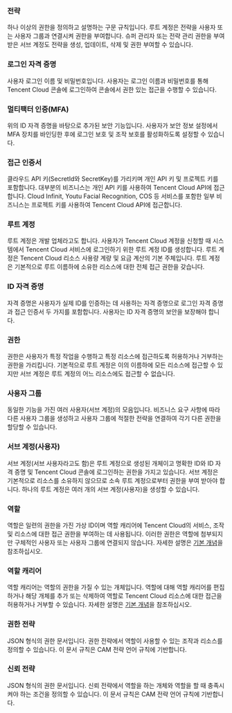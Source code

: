 ### 전략
하나 이상의 권한을 정의하고 설명하는 구문 규칙입니다. 루트 계정은 전략을 사용자 또는 사용자 그룹과 연결시켜 권한을 부여합니다. 슈퍼 관리자 또는 전략 관리 권한을 부여받은 서브 계정도 전략을 생성, 업데이트, 삭제 및 권한 부여할 수 있습니다.

### 로그인 자격 증명
사용자 로그인 이름 및 비밀번호입니다. 사용자는 로그인 이름과 비밀번호를 통해 Tencent Cloud 콘솔에 로그인하여 콘솔에서 권한 있는 접근을 수행할 수 있습니다.

### 멀티팩터 인증(MFA)
위의 ID 자격 증명을 바탕으로 추가된 보안 기능입니다. 사용자가 보안 정보 설정에서 MFA 장치를 바인딩한 후에 로그인 보호 및 조작 보호를 활성화하도록 설정할 수 있습니다.

### 접근 인증서
클라우드 API 키(SecretId와 SecretKey)를 가리키며 개인 API 키 및 프로젝트 키를 포함합니다. 대부분의 비즈니스는 개인 API 키를 사용하여 Tencent Cloud API에 접근합니다. Cloud Infinit, Youtu Facial Recognition, COS 등 서비스를 포함한 일부 비즈니스는 프로젝트 키를 사용하여 Tencent Cloud API에 접근합니다.

### 루트 계정
루트 계정은 개발 업체라고도 합니다. 사용자가 Tencent Cloud 계정을 신청할 때 시스템에서 Tencent Cloud 서비스에 로그인하기 위한 루트 계정 ID를 생성합니다. 루트 계정은 Tencent Cloud 리소스 사용량 계량 및 요금 계산의 기본 주체입니다. 루트 계정은 기본적으로 루트 이름하에 소유한 리소스에 대한 전체 접근 권한을 갖습니다.

### ID 자격 증명
자격 증명은 사용자가 실제 ID를 인증하는 데 사용하는 자격 증명으로 로그인 자격 증명과 접근 인증서 두 가지를 포함합니다. 사용자는 ID 자격 증명의 보안을 보장해야 합니다.

### 권한
권한은 사용자가 특정 작업을 수행하고 특정 리소스에 접근하도록 허용하거나 거부하는 권한을 가리킵니다. 기본적으로 루트 계정은 이의 이름하에 모든 리소스에 접근할 수 있지만 서브 계정은 루트 계정의 어느 리소스에도 접근할 수 없습니다.

### 사용자 그룹
동일한 기능을 가진 여러 사용자(서브 계정)의 모음입니다. 비즈니스 요구 사항에 따라 다른 사용자 그룹을 생성하고 사용자 그룹에 적절한 전략을 연결하여 각기 다른 권한을 할당할 수 있습니다.

### 서브 계정(사용자)
서브 계정(서브 사용자라고도 함)은 루트 계정으로 생성된 개체이고 명확한 ID와 ID 자격 증명 및 Tencent Cloud 콘솔에 로그인하는 권한을 가지고 있습니다. 서브 계정은 기본적으로 리소스를 소유하지 않으므로 소속 루트 계정으로부터 권한을 부여 받아야 합니다. 하나의 루트 계정은 여러 개의 서브 계정(사용자)을 생성할 수 있습니다.

### 역할
역할은 일련의 권한을 가진 가상 ID이며 역할 캐리어에 Tencent Cloud의 서비스, 조작 및 리소스에 대한 접근 권한을 부여하는 데 사용됩니다. 이러한 권한은 역할에 첨부되지만 구체적인 사용자 또는 사용자 그룹에 연결되지 않습니다.
자세한 설명은 [기본 개념](https://cloud.tencent.com/document/product/598/19421)을 참조하십시오.

### 역할 캐리어
역할 캐리어는 역할의 권한을 가질 수 있는 개체입니다. 역할에 대해 역할 캐리어를 편집하거나 해당 개체를 추가 또는 삭제하여 역할로 Tencent Cloud 리소스에 대한 접근을 허용하거나 거부할 수 있습니다.
자세한 설명은 [기본 개념](https://cloud.tencent.com/document/product/598/19421)을 참조하십시오.

### 권한 전략
JSON 형식의 권한 문서입니다. 권한 전략에서 역할이 사용할 수 있는 조작과 리소스를 정의할 수 있습니다. 이 문서 규칙은 CAM 전략 언어 규칙에 기반합니다.

### 신뢰 전략
JSON 형식의 권한 문서입니다. 신뢰 전략에서 역할을 하는 개체와 역할을 할 때 충족시켜야 하는 조건을 정의할 수 있습니다. 이 문서 규칙은 CAM 전략 언어 규칙에 기반합니다.
